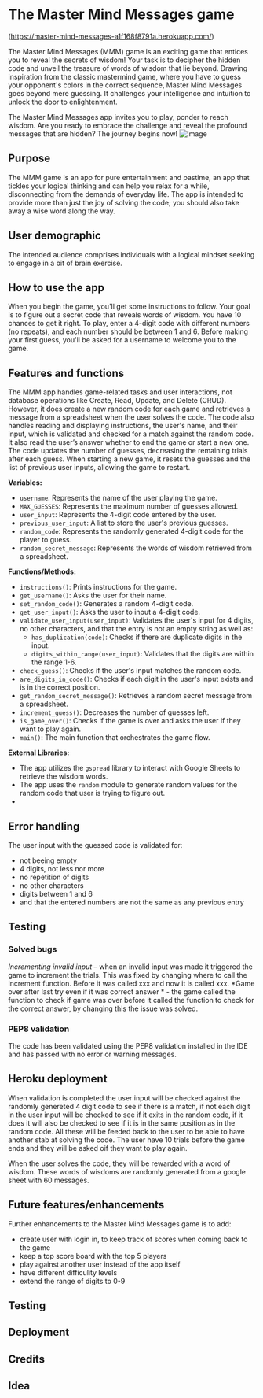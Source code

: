 
# The Master Mind Messages game
(https://master-mind-messages-a1f168f8791a.herokuapp.com/)

The Master Mind Messages (MMM) game is an exciting game that entices you to reveal the secrets of wisdom! Your task is to decipher the hidden code and unveil the treasure of words of wisdom that lie beyond. Drawing inspiration from the classic mastermind game, where you have to guess your opponent's colors in the correct sequence, Master Mind Messages goes beyond mere guessing. It challenges your intelligence and intuition to unlock the door to enlightenment.

The Master Mind Messages app invites you to play, ponder to reach wisdom. Are you ready to embrace the challenge and reveal the profound messages that are hidden? The journey begins now!
![image](https://github.com/CharlottaG/Secret-message-mastermind/assets/138576943/f377821e-03b2-4548-aabd-6df7c1c8cfab)


## Purpose 
The MMM game is an app for pure entertainment and pastime, an app that tickles your logical thinking and can help you relax for a while, disconnecting from the demands of everyday life. The app is intended to provide more than just the joy of solving the code; you should also take away a wise word along the way.

## User demographic
The intended audience comprises individuals with a logical mindset seeking to engage in a bit of brain exercise.

## How to use the app
When you begin the game, you'll get some instructions to follow. Your goal is to figure out a secret code that reveals words of wisdom. You have 10 chances to get it right. To play, enter a 4-digit code with different numbers (no repeats), and each number should be between 1 and 6. Before making your first guess, you'll be asked for a username to welcome you to the game. 

## Features and functions
The MMM app handles game-related tasks and user interactions, not database operations like Create, Read, Update, and Delete (CRUD). However, it does create a new random code for each game and retrieves a message from a spreadsheet when the user solves the code. The code also handles reading and displaying instructions, the user's name, and their input, which is validated and checked for a match against the random code. It also read the user’s answer whether to end the game or start a new one. The code updates the number of guesses, decreasing the remaining trials after each guess. When starting a new game, it resets the guesses and the list of previous user inputs, allowing the game to restart.

**Variables:**
   - `username`: Represents the name of the user playing the game.
   - `MAX_GUESSES`: Represents the maximum number of guesses allowed.
   - `user_input`: Represents the 4-digit code entered by the user.
   - `previous_user_input`: A list to store the user's previous guesses.
   - `random_code`: Represents the randomly generated 4-digit code for the player to guess.
   - `random_secret_message`: Represents the words of wisdom retrieved from a spreadsheet.

**Functions/Methods:**
   - `instructions()`: Prints instructions for the game.
   - `get_username()`: Asks the user for their name.
   - `set_random_code()`: Generates a random 4-digit code.
   - `get_user_input()`: Asks the user to input a 4-digit code.
   - `validate_user_input(user_input)`: Validates the user's input for 4 digits, no other characters, and that the entry is not an empty string as well as:
     - `has_duplication(code)`: Checks if there are duplicate digits in the input.
     - `digits_within_range(user_input)`: Validates that the digits are within the range 1-6.
   - `check_guess()`: Checks if the user's input matches the random code.
   - `are_digits_in_code()`: Checks if each digit in the user's input exists and is in the correct position.
   - `get_random_secret_message()`: Retrieves a random secret message from a spreadsheet.
   - `increment_guess()`: Decreases the number of guesses left.
   - `is_game_over()`: Checks if the game is over and asks the user if they want to play again.
   - `main()`: The main function that orchestrates the game flow.

**External Libraries:**
   - The app utilizes the `gspread` library to interact with Google Sheets to retrieve the wisdom words.
   - The app uses the `random` module to generate random values for the random code that user is trying to figure out.
   - 
## Error handling
The user input with the guessed code is validated for:
  - not beeing empty
  - 4 digits, not less nor more
  - no repetition of digits
  - no other characters
  - digits between 1 and 6
  - and that the entered numbers are not the same as any previous entry

## Testing
### Solved bugs
*Incrementing invalid input* – when an invalid input was made it triggered the game to increment the trials. This was fixed by changing where to call the increment function. Before it was called xxx and now it is called xxx.
*Game over after last try even if it was correct answer * - the game called the function to check if game was over before it called the function to check for the correct answer, by changing this the issue was solved.

### PEP8 validation
The code has been validated using the PEP8 validation installed in the IDE and has passed with no error or warning messages.

## Heroku deployment

 
When validation is completed the user input will be checked against the randomly genereted 4 digit code to see if there is a match, if not each digit in the user input will be checked to see if it exits in the random code, if it does it will also be checked to see if it is in the same position as in the random code. All these will be feeded back to the user to be able to have another stab at solving the code. The user have 10 trials before the game ends and they will be asked oif they want to play again.

When the user solves the code, they will be rewarded with a word of wisdom. These words of wisdoms are randomly generated from a google sheet with 60 messages.



## Future features/enhancements
Further enhancements to the Master Mind Messages game is to add:
- create user with login in, to keep track of scores when coming back to the game
- keep a top score board with the top 5 players
- play against another user instead of the app itself
- have different difficulity levels
- extend the range of digits to 0-9
  
## Testing


## Deployment

## Credits

## Idea


